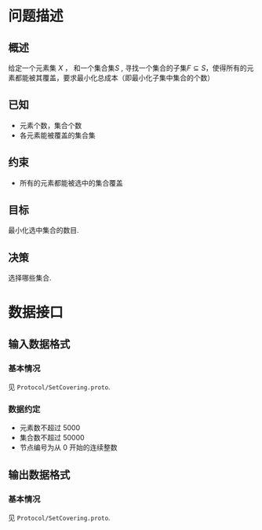 # 问题描述

## 概述

给定一个元素集 $X$ ， 和一个集合集$S$ , 寻找一个集合的子集$F⊆S$，使得所有的元素都能被其覆盖，要求最小化总成本（即最小化子集中集合的个数）


## 已知

- 元素个数，集合个数
- 各元素能被覆盖的集合集


## 约束

- 所有的元素都能被选中的集合覆盖


## 目标

最小化选中集合的数目.


## 决策

选择哪些集合.



# 数据接口

## 输入数据格式

### 基本情况

见 `Protocol/SetCovering.proto`.

### 数据约定

- 元素数不超过 5000
- 集合数不超过 50000
- 节点编号为从 0 开始的连续整数


## 输出数据格式

### 基本情况

见 `Protocol/SetCovering.proto`.

